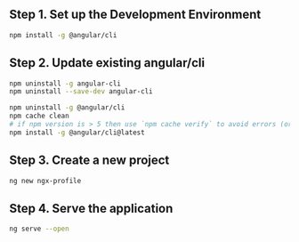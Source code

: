 ## Step 1. Set up the Development Environment
```sh
npm install -g @angular/cli
```

## Step 2. Update existing angular/cli

```sh
npm uninstall -g angular-cli
npm uninstall --save-dev angular-cli

npm uninstall -g @angular/cli
npm cache clean
# if npm version is > 5 then use `npm cache verify` to avoid errors (or to avoid using --force)
npm install -g @angular/cli@latest
```

## Step 3. Create a new project
```sh
ng new ngx-profile
```

## Step 4. Serve the application
```sh
ng serve --open
```



